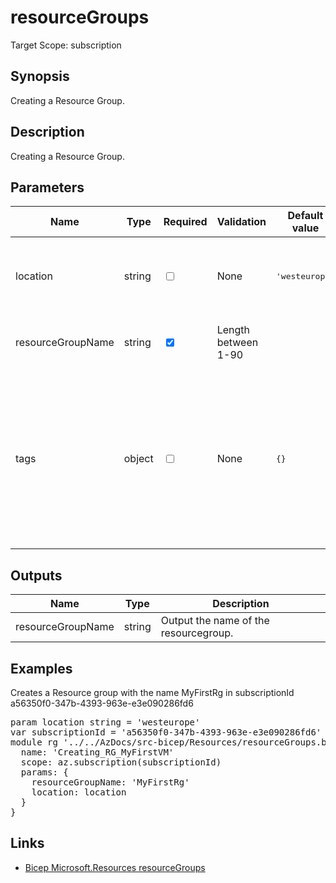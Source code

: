 # resourceGroups

Target Scope: subscription

## Synopsis
Creating a Resource Group.

## Description
Creating a Resource Group.

## Parameters
| Name | Type | Required | Validation | Default value | Description |
| -- |  -- | -- | -- | -- | -- |
| location | string | <input type="checkbox"> | None | <pre>'westeurope'</pre> | Specifies the Azure location where the resource should be created. |
| resourceGroupName | string | <input type="checkbox" checked> | Length between 1-90 | <pre></pre> | The name of the resourcegroup to upsert. |
| tags | object | <input type="checkbox"> | None | <pre>{}</pre> | The tags to apply to this resourcegroup. This is an object with key/value pairs.<br>Example:<br>{<br>&nbsp;&nbsp;&nbsp;FirstTag: myvalue<br>&nbsp;&nbsp;&nbsp;SecondTag: another value<br>} |
## Outputs
| Name | Type | Description |
| -- |  -- | -- |
| resourceGroupName | string | Output the name of the resourcegroup. |
## Examples
<p>Creates a Resource group with the name  MyFirstRg in subscriptionId a56350f0-347b-4393-963e-e3e090286fd6</p>
<pre>
param location string = 'westeurope'
var subscriptionId = 'a56350f0-347b-4393-963e-e3e090286fd6'
module rg '../../AzDocs/src-bicep/Resources/resourceGroups.bicep' = {
  name: 'Creating_RG_MyFirstVM'
  scope: az.subscription(subscriptionId)
  params: {
    resourceGroupName: 'MyFirstRg'
    location: location
  }
}
</pre>

## Links
- [Bicep Microsoft.Resources resourceGroups](https://docs.microsoft.com/en-us/azure/templates/microsoft.resources/resourcegroups?pivots=deployment-language-bicep)



